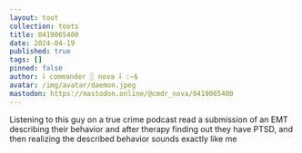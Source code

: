 ```yaml
---
layout: toot
collection: toots
title: 0419065400
date: 2024-04-19
published: true
tags: []
pinned: false
author: ⸸ commander ░ nova ⸸ :~$
avatar: /img/avatar/daemon.jpeg
mastodon: https://mastodon.online/@cmdr_nova/0419065400
---
```


Listening to this guy on a true crime podcast read a submission of an EMT describing their behavior and after therapy finding out they have PTSD, and then realizing the described behavior sounds exactly like me
